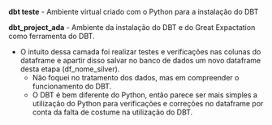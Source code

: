 **dbt teste** - Ambiente virtual criado com o Python para a instalação do DBT

**dbt_project_ada** - Ambiente da instalação do DBT e do Great Expactation como ferramenta do DBT.

* O intuito dessa camada foi realizar testes e verificações nas colunas do dataframe e apartir disso salvar no banco de dados um novo dataframe desta etapa (df_nome_silver).
  * Não foquei no tratamento dos dados, mas em compreender o funcionamento do DBT.
  * O DBT é bem diferente do Python, então parece ser mais simples a utilização do Python para verificações e correções no dataframe por conta da falta de costume na utilização do DBT.
